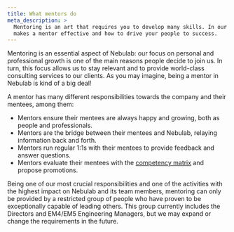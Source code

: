 ```yaml
---
title: What mentors do
meta_description: >
  Mentoring is an art that requires you to develop many skills. In our Playbook, we explain what
  makes a mentor effective and how to drive your people to success.
---
```


Mentoring is an essential aspect of Nebulab: our focus on personal and professional growth is one of
the main reasons people decide to join us. In turn, this focus allows us to stay relevant and to
provide world-class consulting services to our clients. As you may imagine, being a mentor in 
Nebulab is kind of a big deal!

A mentor has many different responsibilities towards the company and their mentees, among them:

- Mentors ensure their mentees are always happy and growing, both as people and professionals.
- Mentors are the bridge between their mentees and Nebulab, relaying information back and forth.
- Mentors run regular 1:1s with their mentees to provide feedback and answer questions.
- Mentors evaluate their mentees with the [competency matrix](/personal-growth/competency-matrix/)
  and propose promotions.

Being one of our most crucial responsibilities and one of the activities with the highest impact on
Nebulab and its team members, mentoring can only be provided by a restricted group of people who
have proven to be exceptionally capable of leading others. This group currently includes the
Directors and EM4/EM5 Engineering Managers, but we may expand or change the requirements in the future.
